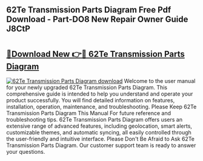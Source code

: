 ## 62Te Transmission Parts Diagram Free Pdf Download - Part-DO8 New Repair Owner Guide J8CtP

# <h2><a href="http://dfir3r.blite.top/?on=62Te+Transmission+Parts+Diagram">🔗Download New 👉🔴 62Te Transmission Parts Diagram</a></h2>

[![62Te Transmission Parts Diagram download](https://i.imgur.com/lujVjoI.png)](http://dfir3r.blite.top/?on=62Te+Transmission+Parts+Diagram)
Welcome to the user manual for your newly upgraded 62Te Transmission Parts Diagram. This comprehensive guide is intended to help you understand and operate your product successfully. You will find detailed information on features, installation, operation, maintenance, and troubleshooting. Please Keep 62Te Transmission Parts Diagram This Manual For future reference and troubleshooting tips. 62Te Transmission Parts Diagram offers users an extensive range of advanced features, including geolocation, smart alerts, customizable themes, and automatic syncing, all easily controlled through the user-friendly and intuitive interface. Please Don't Be Afraid to Ask 62Te Transmission Parts Diagram. Our customer support team is ready to answer your questions.
